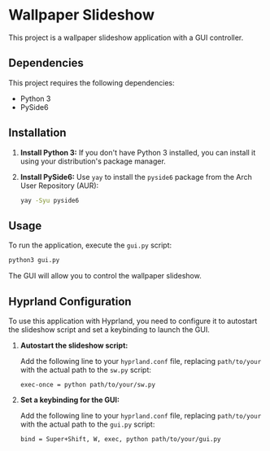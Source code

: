 # Wallpaper Slideshow

This project is a wallpaper slideshow application with a GUI controller.

## Dependencies

This project requires the following dependencies:

*   Python 3
*   PySide6

## Installation

1.  **Install Python 3:**
    If you don't have Python 3 installed, you can install it using your distribution's package manager.

2.  **Install PySide6:**
    Use `yay` to install the `pyside6` package from the Arch User Repository (AUR):
    ```bash
    yay -Syu pyside6
    ```

## Usage

To run the application, execute the `gui.py` script:

```bash
python3 gui.py
```

The GUI will allow you to control the wallpaper slideshow.

## Hyprland Configuration

To use this application with Hyprland, you need to configure it to autostart the slideshow script and set a keybinding to launch the GUI.

1.  **Autostart the slideshow script:**

    Add the following line to your `hyprland.conf` file, replacing `path/to/your` with the actual path to the `sw.py` script:

    ```
    exec-once = python path/to/your/sw.py
    ```

2.  **Set a keybinding for the GUI:**

    Add the following line to your `hyprland.conf` file, replacing `path/to/your` with the actual path to the `gui.py` script:

    ```
    bind = Super+Shift, W, exec, python path/to/your/gui.py
    ```
